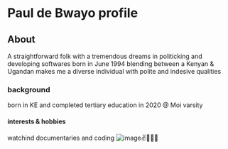 
# Paul de Bwayo profile

## About
A straightforward folk with a tremendous dreams in politicking and developing softwares 
born in June 1994 blending between a Kenyan & Ugandan makes me a diverse individual with polite and indesive qualities

### background 
born in KE and completed tertiary education in 2020 @ Moi varsity

#### interests & hobbies
watchind documentaries and coding
![image](https://scontent.fmba5-1.fna.fbcdn.net/v/t39.30808-6/250697631_3229159327313179_3231820210515138057_n.jpg?_nc_cat=103&ccb=1-5&_nc_sid=e3f864&_nc_ohc=_twXMuXX0tQAX8rmPGa&_nc_ht=scontent.fmba5-1.fna&oh=79a047c05ab599d9ceadae42be0545cf&oe=61A2E792)✌🙌✨✨
